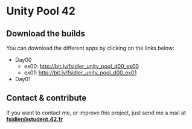 # Unity Pool 42

## Download the builds
You can download the different apps by clicking on the links below:
* Day00
  * ex00: http://bit.ly/fsidler_unity_pool_d00_ex00
  * ex01: http://bit.ly/fsidler_unity_pool_d00_ex01
* Day01

## Contact & contribute
If you want to contact me, or improve this project, just send me a mail at **fsidler@student.42.fr**
